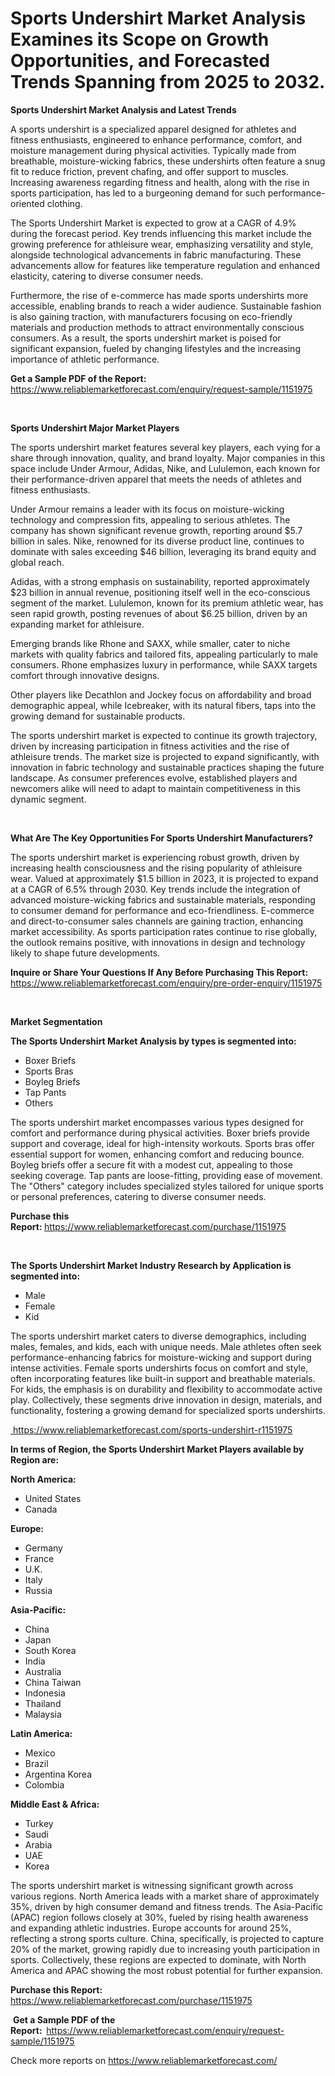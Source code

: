 <p><h1>Sports Undershirt Market Analysis Examines its Scope on Growth Opportunities, and Forecasted Trends Spanning from 2025 to 2032.</h1></p><p><strong>Sports Undershirt Market Analysis and Latest Trends</strong></p>
<p><p>A sports undershirt is a specialized apparel designed for athletes and fitness enthusiasts, engineered to enhance performance, comfort, and moisture management during physical activities. Typically made from breathable, moisture-wicking fabrics, these undershirts often feature a snug fit to reduce friction, prevent chafing, and offer support to muscles. Increasing awareness regarding fitness and health, along with the rise in sports participation, has led to a burgeoning demand for such performance-oriented clothing.</p><p>The Sports Undershirt Market is expected to grow at a CAGR of 4.9% during the forecast period. Key trends influencing this market include the growing preference for athleisure wear, emphasizing versatility and style, alongside technological advancements in fabric manufacturing. These advancements allow for features like temperature regulation and enhanced elasticity, catering to diverse consumer needs.</p><p>Furthermore, the rise of e-commerce has made sports undershirts more accessible, enabling brands to reach a wider audience. Sustainable fashion is also gaining traction, with manufacturers focusing on eco-friendly materials and production methods to attract environmentally conscious consumers. As a result, the sports undershirt market is poised for significant expansion, fueled by changing lifestyles and the increasing importance of athletic performance.</p></p>
<p><strong>Get a Sample PDF of the Report:&nbsp;</strong> <a href="https://www.reliablemarketforecast.com/enquiry/request-sample/1151975?utm_campaign=3194&utm_medium=2&utm_source=Github&utm_content=ia&utm_term=04042025&utm_id=sports-undershirt">https://www.reliablemarketforecast.com/enquiry/request-sample/1151975</a></p>
<p>&nbsp;</p>
<p><strong>Sports Undershirt Major Market Players</strong></p>
<p><p>The sports undershirt market features several key players, each vying for a share through innovation, quality, and brand loyalty. Major companies in this space include Under Armour, Adidas, Nike, and Lululemon, each known for their performance-driven apparel that meets the needs of athletes and fitness enthusiasts.</p><p>Under Armour remains a leader with its focus on moisture-wicking technology and compression fits, appealing to serious athletes. The company has shown significant revenue growth, reporting around $5.7 billion in sales. Nike, renowned for its diverse product line, continues to dominate with sales exceeding $46 billion, leveraging its brand equity and global reach.</p><p>Adidas, with a strong emphasis on sustainability, reported approximately $23 billion in annual revenue, positioning itself well in the eco-conscious segment of the market. Lululemon, known for its premium athletic wear, has seen rapid growth, posting revenues of about $6.25 billion, driven by an expanding market for athleisure.</p><p>Emerging brands like Rhone and SAXX, while smaller, cater to niche markets with quality fabrics and tailored fits, appealing particularly to male consumers. Rhone emphasizes luxury in performance, while SAXX targets comfort through innovative designs.</p><p>Other players like Decathlon and Jockey focus on affordability and broad demographic appeal, while Icebreaker, with its natural fibers, taps into the growing demand for sustainable products.</p><p>The sports undershirt market is expected to continue its growth trajectory, driven by increasing participation in fitness activities and the rise of athleisure trends. The market size is projected to expand significantly, with innovation in fabric technology and sustainable practices shaping the future landscape. As consumer preferences evolve, established players and newcomers alike will need to adapt to maintain competitiveness in this dynamic segment.</p></p>
<p>&nbsp;</p>
<p><strong>What Are The Key Opportunities For Sports Undershirt Manufacturers?</strong></p>
<p><p>The sports undershirt market is experiencing robust growth, driven by increasing health consciousness and the rising popularity of athleisure wear. Valued at approximately $1.5 billion in 2023, it is projected to expand at a CAGR of 6.5% through 2030. Key trends include the integration of advanced moisture-wicking fabrics and sustainable materials, responding to consumer demand for performance and eco-friendliness. E-commerce and direct-to-consumer sales channels are gaining traction, enhancing market accessibility. As sports participation rates continue to rise globally, the outlook remains positive, with innovations in design and technology likely to shape future developments.</p></p>
<p><strong>Inquire or Share Your Questions If Any Before Purchasing This Report:</strong> <a href="https://www.reliablemarketforecast.com/enquiry/pre-order-enquiry/1151975?utm_campaign=3194&utm_medium=2&utm_source=Github&utm_content=ia&utm_term=04042025&utm_id=sports-undershirt">https://www.reliablemarketforecast.com/enquiry/pre-order-enquiry/1151975</a></p>
<p>&nbsp;</p>
<p><strong>Market Segmentation</strong></p>
<p><strong>The Sports Undershirt Market Analysis by types is segmented into:</strong></p>
<p><ul><li>Boxer Briefs</li><li>Sports Bras</li><li>Boyleg Briefs</li><li>Tap Pants</li><li>Others</li></ul></p>
<p><p>The sports undershirt market encompasses various types designed for comfort and performance during physical activities. Boxer briefs provide support and coverage, ideal for high-intensity workouts. Sports bras offer essential support for women, enhancing comfort and reducing bounce. Boyleg briefs offer a secure fit with a modest cut, appealing to those seeking coverage. Tap pants are loose-fitting, providing ease of movement. The "Others" category includes specialized styles tailored for unique sports or personal preferences, catering to diverse consumer needs.</p></p>
<p><strong>Purchase this Report:&nbsp;</strong><a href="https://www.reliablemarketforecast.com/purchase/1151975?utm_campaign=3194&utm_medium=2&utm_source=Github&utm_content=ia&utm_term=04042025&utm_id=sports-undershirt">https://www.reliablemarketforecast.com/purchase/1151975</a></p>
<p>&nbsp;</p>
<p><strong>The Sports Undershirt Market Industry Research by Application is segmented into:</strong></p>
<p><ul><li>Male</li><li>Female</li><li>Kid</li></ul></p>
<p><p>The sports undershirt market caters to diverse demographics, including males, females, and kids, each with unique needs. Male athletes often seek performance-enhancing fabrics for moisture-wicking and support during intense activities. Female sports undershirts focus on comfort and style, often incorporating features like built-in support and breathable materials. For kids, the emphasis is on durability and flexibility to accommodate active play. Collectively, these segments drive innovation in design, materials, and functionality, fostering a growing demand for specialized sports undershirts.</p></p>
<p><a href="https://www.reliablemarketforecast.com/sports-undershirt-r1151975?utm_campaign=3194&utm_medium=2&utm_source=Github&utm_content=ia&utm_term=04042025&utm_id=sports-undershirt">&nbsp;https://www.reliablemarketforecast.com/sports-undershirt-r1151975</a></p>
<p><strong>In terms of Region, the Sports Undershirt Market Players available by Region are:</strong></p>
<p>
    <p> <strong> North America: </strong>
        <ul>
            <li>United States</li>
            <li>Canada</li>
        </ul>
        </p> 
    <p> <strong> Europe: </strong>
        <ul>
            <li>Germany</li>
            <li>France</li>
            <li>U.K.</li>
            <li>Italy</li>
            <li>Russia</li>
        </ul>
        </p> 
    <p> <strong> Asia-Pacific: </strong>
        <ul>
            <li>China</li>
            <li>Japan</li>
            <li>South Korea</li>
            <li>India</li>
            <li>Australia</li>
            <li>China Taiwan</li>
            <li>Indonesia</li>
            <li>Thailand</li>
            <li>Malaysia</li>
        </ul>
        </p> 
    <p> <strong> Latin America: </strong>
        <ul>
            <li>Mexico</li>
            <li>Brazil</li>
            <li>Argentina Korea</li>
            <li>Colombia</li>
        </ul>
        </p> 
    <p> <strong> Middle East & Africa: </strong>
        <ul>
            <li>Turkey</li>
            <li>Saudi</li>
            <li>Arabia</li>
            <li>UAE</li>
            <li>Korea</li>
        </ul>
    </p>
    </p>
<p><p>The sports undershirt market is witnessing significant growth across various regions. North America leads with a market share of approximately 35%, driven by high consumer demand and fitness trends. The Asia-Pacific (APAC) region follows closely at 30%, fueled by rising health awareness and expanding athletic industries. Europe accounts for around 25%, reflecting a strong sports culture. China, specifically, is projected to capture 20% of the market, growing rapidly due to increasing youth participation in sports. Collectively, these regions are expected to dominate, with North America and APAC showing the most robust potential for further expansion.</p></p>
<p><strong>Purchase this Report: </strong><a href="https://www.reliablemarketforecast.com/purchase/1151975?utm_campaign=3194&utm_medium=2&utm_source=Github&utm_content=ia&utm_term=04042025&utm_id=sports-undershirt">https://www.reliablemarketforecast.com/purchase/1151975</a></p>
<p>&nbsp;<strong>Get a Sample PDF of the Report:&nbsp;&nbsp;</strong><a href="https://www.reliablemarketforecast.com/enquiry/request-sample/1151975?utm_campaign=3194&utm_medium=2&utm_source=Github&utm_content=ia&utm_term=04042025&utm_id=sports-undershirt">https://www.reliablemarketforecast.com/enquiry/request-sample/1151975</a></p>
<p><strong></strong></p>
<p>Check more reports on <a href="https://www.reliablemarketforecast.com/?utm_campaign=3194&utm_medium=2&utm_source=Github&utm_content=ia&utm_term=04042025&utm_id=sports-undershirt">https://www.reliablemarketforecast.com/</a></p>